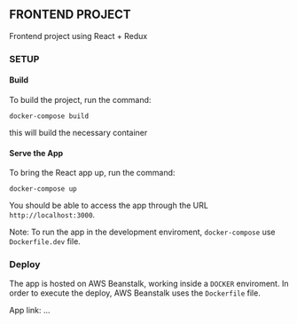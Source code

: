 ## FRONTEND PROJECT

Frontend project using React + Redux

### SETUP

#### Build
To build the project, run the command:
```
docker-compose build
```
this will build the necessary container

#### Serve the App
To bring the React app up, run the command:
```
docker-compose up
```
You should be able to access the app through the URL `http://localhost:3000`.

Note: To run the app in the development enviroment, `docker-compose` use `Dockerfile.dev` file.

### Deploy

The app is hosted on AWS Beanstalk, working inside a `DOCKER` enviroment. In order to execute the deploy, AWS Beanstalk uses the `Dockerfile` file.

App link: ...

